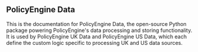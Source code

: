 ## PolicyEngine Data

This is the documentation for PolicyEngine Data, the open-source Python package powering PolicyEngine's data processing and storing functionality. It is used by PolicyEngine UK Data and PolicyEngine US Data, which each define the custom logic specific to processing UK and US data sources.
